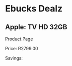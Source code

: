 
# Ebucks Dealz
## Apple: TV HD 32GB
[Product Page](https://www.ebucks.com/web/shop/productSelected.do?prodId=849351703&catId=365589006)

Price: R2799.00

Savings: 


	